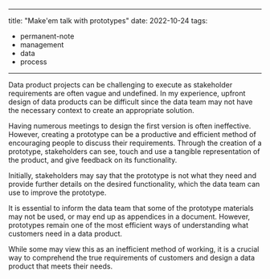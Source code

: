 
---
title: "Make'em talk with prototypes"
date: 2022-10-24
tags: 
- permanent-note
- management
- data
- process
---

Data product projects can be challenging to execute as stakeholder requirements are often vague and undefined. In my experience, upfront design of data products can be difficult since the data team may not have the necessary context to create an appropriate solution.

Having numerous meetings to design the first version is often ineffective. However, creating a prototype can be a productive and efficient method of encouraging people to discuss their requirements. Through the creation of a prototype, stakeholders can see, touch and use a tangible representation of the product, and give feedback on its functionality.

Initially, stakeholders may say that the prototype is not what they need and provide further details on the desired functionality, which the data team can use to improve the prototype.

It is essential to inform the data team that some of the prototype materials may not be used, or may end up as appendices in a document. However, prototypes remain one of the most efficient ways of understanding what customers need in a data product.

While some may view this as an inefficient method of working, it is a crucial way to comprehend the true requirements of customers and design a data product that meets their needs.









